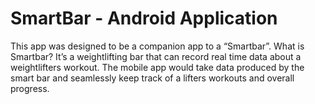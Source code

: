 # SmartBar - Android Application
This app was designed to be a companion app to a “Smartbar”. What is Smartbar? It’s a
weightlifting bar that can record real time data about a weightlifters workout. The mobile app would
take data produced by the smart bar and seamlessly keep track of a lifters workouts and overall
progress.
